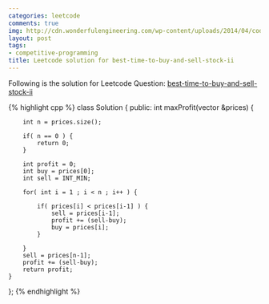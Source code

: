 ```yaml
---
categories: leetcode
comments: true
img: http://cdn.wonderfulengineering.com/wp-content/uploads/2014/04/code-wallpaper-6.png
layout: post
tags:
- competitive-programming
title: Leetcode solution for best-time-to-buy-and-sell-stock-ii
---
```


Following is the solution for Leetcode Question: [best-time-to-buy-and-sell-stock-ii](https://leetcode.com/problems/best-time-to-buy-and-sell-stock-ii/)

{% highlight cpp %}
class Solution {
public:
    int maxProfit(vector<int> &prices) {

        int n = prices.size();

        if( n == 0 ) {
            return 0;            
        }

        int profit = 0;
        int buy = prices[0];
        int sell = INT_MIN;
        
        for( int i = 1 ; i < n ; i++ ) {
            
            if( prices[i] < prices[i-1] ) {
                sell = prices[i-1];
                profit += (sell-buy);
                buy = prices[i];
            }
            
        }
        sell = prices[n-1];
        profit += (sell-buy);
        return profit;
    }
};
{% endhighlight %}